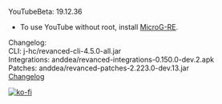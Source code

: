 YouTubeBeta: 19.12.36  
- To use YouTube without root, install [MicroG-RE](https://github.com/WSTxda/MicroG-RE/releases/latest).  

Changelog:  
CLI: j-hc/revanced-cli-4.5.0-all.jar  
Integrations: anddea/revanced-integrations-0.150.0-dev.2.apk  
Patches: anddea/revanced-patches-2.223.0-dev.13.jar  
[Changelog](https://github.com/anddea/revanced-patches/releases/tag/vdev.13)  
  
[![ko-fi](https://ko-fi.com/img/githubbutton_sm.svg)](https://ko-fi.com/W7W8VRK0S)  
